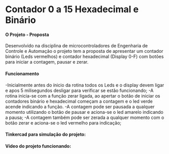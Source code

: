 # Contador 0 a 15 Hexadecimal e Binário

#### O Projeto - Proposta 
Desenvolvido na disciplina de microcontroladores de Engenharia de Controle e Automação o projeto tem a proposta de apresentar um contador binário (Leds vermelhos) e contador hexadecimal (Display 0-F) com botões para iniciar a contagem, pausar e zerar.

#### Funcionamento 
-Inicialmente antes do ínicio da rotina todos os Leds e o display devem ligar e apos 5 milisegundos desligar para verificar se estão funcionando;
-A rotina inicia-se com a função zerar ligada, ao apertar o botão de iniciar os contadores binário e hexadecimal começam a contagem e o led verde acende indicando a função.
-A contagem pode ser pausada a qualquer momento utilizando o botão de pausar e aciona-se o led amarelo indicando a pausa;
-A contagem também pode ser zerada a qualquer momento com o botão zerar e aciona-se o led vermelho para indicação;

#### Tinkercad para simulação do projeto:




#### Vídeo do projeto funcionando:
